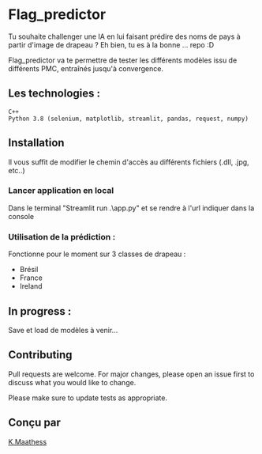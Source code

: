 # Flag_predictor

Tu souhaite challenger une IA en lui faisant prédire des noms de pays à partir d'image de drapeau ?
Eh bien, tu es à la bonne ... repo :D 

Flag_predictor va te permettre de tester les différents modèles issu de différents PMC, entraînés jusqu'à convergence.

## Les technologies :
```
C++
Python 3.8 (selenium, matplotlib, streamlit, pandas, request, numpy)
```
## Installation
Il vous suffit de modifier le chemin d'accès au différents fichiers (.dll, .jpg, etc..)

### Lancer application en local

Dans le terminal "Streamlit run .\app.py" et se rendre à l'url indiquer dans la console

### Utilisation de la prédiction :
Fonctionne pour le moment sur 3 classes de drapeau :
- Brésil
- France
- Ireland

## In progress :
Save et load de modèles à venir...

## Contributing
Pull requests are welcome. For major changes, please open an issue first to discuss what you would like to change.

Please make sure to update tests as appropriate.

## Conçu par

[K.Maathess](https://github.com/Maathess)
